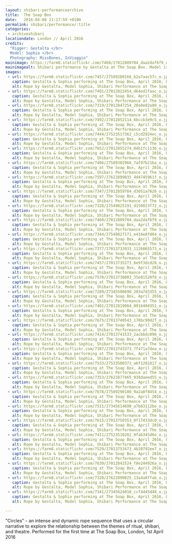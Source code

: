 ```yaml
---
layout: shibari-performancearchive
title:  The Soap Box
date:   2016-04-08 21:17:59 +0100
permalink: shibari/performance/:title
categories:
 - archiveshibari
locationdate: London // April 2016
credits:
  "Rigger: Gestalta </br>
  Model: Sophia </br>
  Photography: MissBones, InViaggio"
mainimage: https://farm8.staticflickr.com/7460/27012809704_daa2daf6f9_o.jpg
mainimagealt: Shibari performance by Gestalta at The Soap Box. Model is Sophia
images:
 - url: https://farm8.staticflickr.com/7457/27589280166_b2a7aac57c_o.jpg
   caption: Gestalta & Sophia performing at The Soap Box, April 2016, London
   alt: Rope by Gestalta, Model Sophia, Shibari Performance at The Soap Box, London
 - url: https://farm8.staticflickr.com/7401/27012822454_d64ed2faac_o.jpg
   caption: Gestalta & Sophia performing at The Soap Box, April 2016, London
   alt: Rope by Gestalta, Model Sophia, Shibari Performance at The Soap Box, London
 - url: https://farm8.staticflickr.com/7319/27012847254_20a0e82a80_o.jpg
   caption: Gestalta & Sophia performing at The Soap Box, April 2016, London
   alt: Rope by Gestalta, Model Sophia, Shibari Performance at The Soap Box, London
 - url: https://farm8.staticflickr.com/7492/27012852114_6bccb3e9c5_o.jpg
   caption: Gestalta & Sophia performing at The Soap Box, April 2016, London
   alt: Rope by Gestalta, Model Sophia, Shibari Performance at The Soap Box, London
 - url: https://farm8.staticflickr.com/7444/27523517362_c5cd2924ec_o.jpg
   caption: Gestalta & Sophia performing at The Soap Box, April 2016, London
   alt: Rope by Gestalta, Model Sophia, Shibari Performance at The Soap Box, London
 - url: https://farm8.staticflickr.com/7652/27012855274_04b1fc1136_o.jpg
   caption: Gestalta & Sophia performing at The Soap Box, April 2016, London
   alt: Rope by Gestalta, Model Sophia, Shibari Performance at The Soap Box, London
 - url: https://farm8.staticflickr.com/7406/27589302966_7af97b21ba_o.jpg
   caption: Gestalta & Sophia performing at The Soap Box, April 2016, London
   alt: Rope by Gestalta, Model Sophia, Shibari Performance at The Soap Box, London
 - url: https://farm8.staticflickr.com/7597/27622899035_4d4745961f_o.jpg
   caption: Gestalta & Sophia performing at The Soap Box, April 2016, London
   alt: Rope by Gestalta, Model Sophia, Shibari Performance at The Soap Box, London
 - url: https://farm8.staticflickr.com/7347/27012859784_d3051a7826_o.jpg
   caption: Gestalta & Sophia performing at The Soap Box, April 2016, London
   alt: Rope by Gestalta, Model Sophia, Shibari Performance at The Soap Box, London
 - url: https://farm8.staticflickr.com/7328/27549825191_d150023f72_o.jpg
   caption: Gestalta & Sophia performing at The Soap Box, April 2016, London
   alt: Rope by Gestalta, Model Sophia, Shibari Performance at The Soap Box, London
 - url: https://farm8.staticflickr.com/7460/27012809704_daa2daf6f9_o.jpg
   caption: Gestalta & Sophia performing at The Soap Box, April 2016, London
   alt: Rope by Gestalta, Model Sophia, Shibari Performance at The Soap Box, London
 - url: https://farm8.staticflickr.com/7344/27549827171_e416e8fd04_o.jpg
   caption: Gestalta & Sophia performing at The Soap Box, April 2016, London
   alt: Rope by Gestalta, Model Sophia, Shibari Performance at The Soap Box, London
 - url: https://farm8.staticflickr.com/7377/27013733933_1126065573_o.jpg
   caption: Gestalta & Sophia performing at The Soap Box, April 2016, London
   alt: Rope by Gestalta, Model Sophia, Shibari Performance at The Soap Box, London
 - url: https://farm8.staticflickr.com/7457/27013735273_6e9f3dcd28_o.jpg
   caption: Gestalta & Sophia performing at The Soap Box, April 2016, London
   alt: Rope by Gestalta, Model Sophia, Shibari Performance at The Soap Box, London
 - url: https://farm8.staticflickr.com/7578/27013738003_35e81520f8_o.jpg
   caption: Gestalta & Sophia performing at The Soap Box, April 2016, London
   alt: Rope by Gestalta, Model Sophia, Shibari Performance at The Soap Box, London
 - url: https://farm8.staticflickr.com/7289/27345596690_203a7d3355_o.jpg
   caption: Gestalta & Sophia performing at The Soap Box, April 2016, London
   alt: Rope by Gestalta, Model Sophia, Shibari Performance at The Soap Box, London
 - url: https://farm8.staticflickr.com/7401/27012819084_8916404351_o.jpg
   caption: Gestalta & Sophia performing at The Soap Box, April 2016, London
   alt: Rope by Gestalta, Model Sophia, Shibari Performance at The Soap Box, London
 - url: https://farm8.staticflickr.com/7675/27013740543_178bc90d2f_o.jpg
   caption: Gestalta & Sophia performing at The Soap Box, April 2016, London
   alt: Rope by Gestalta, Model Sophia, Shibari Performance at The Soap Box, London
 - url: https://farm8.staticflickr.com/7414/27013741533_2acbbdc096_o.jpg
   caption: Gestalta & Sophia performing at The Soap Box, April 2016, London
   alt: Rope by Gestalta, Model Sophia, Shibari Performance at The Soap Box, London
 - url: https://farm8.staticflickr.com/7307/27013743373_7f471a7dea_o.jpg
   caption: Gestalta & Sophia performing at The Soap Box, April 2016, London
   alt: Rope by Gestalta, Model Sophia, Shibari Performance at The Soap Box, London
 - url: https://farm8.staticflickr.com/7533/27523500372_a6f1201817_o.jpg
   caption: Gestalta & Sophia performing at The Soap Box, April 2016, London
   alt: Rope by Gestalta, Model Sophia, Shibari Performance at The Soap Box, London
 - url: https://farm8.staticflickr.com/7353/27622877465_938daeed55_o.jpg
   caption: Gestalta & Sophia performing at The Soap Box, April 2016, London
   alt: Rope by Gestalta, Model Sophia, Shibari Performance at The Soap Box, London
 - url: https://farm8.staticflickr.com/7678/27589290186_9a2a8f8454_o.jpg
   caption: Gestalta & Sophia performing at The Soap Box, April 2016, London
   alt: Rope by Gestalta, Model Sophia, Shibari Performance at The Soap Box, London
 - url: https://farm8.staticflickr.com/7511/27345614690_a7b83112be_o.jpg
   caption: Gestalta & Sophia performing at The Soap Box, April 2016, London
   alt: Rope by Gestalta, Model Sophia, Shibari Performance at The Soap Box, London
 - url: https://farm8.staticflickr.com/7615/27013750353_0f17433dc0_o.jpg
   caption: Gestalta & Sophia performing at The Soap Box, April 2016, London
   alt: Rope by Gestalta, Model Sophia, Shibari Performance at The Soap Box, London
 - url: https://farm8.staticflickr.com/7411/27523510202_0fab345d6e_o.jpg
   caption: Gestalta & Sophia performing at The Soap Box, April 2016, London
   alt: Rope by Gestalta, Model Sophia, Shibari Performance at The Soap Box, London
 - url: https://farm8.staticflickr.com/7529/27013753473_4b20792ee7_o.jpg
   caption: Gestalta & Sophia performing at The Soap Box, April 2016, London
   alt: Rope by Gestalta, Model Sophia, Shibari Performance at The Soap Box, London
 - url: https://farm8.staticflickr.com/7630/27012842524_f8e244926a_o.jpg
   caption: Gestalta & Sophia performing at The Soap Box, April 2016, London
   alt: Rope by Gestalta, Model Sophia, Shibari Performance at The Soap Box, London
 - url: https://farm8.staticflickr.com/7320/27622890825_13a4a8ffab_o.jpg
   caption: Gestalta & Sophia performing at The Soap Box, April 2016, London
   alt: Rope by Gestalta, Model Sophia, Shibari Performance at The Soap Box, London
 - url: https://farm8.staticflickr.com/7341/27345624010_ccf4445d48_o.jpg
   caption: Gestalta & Sophia performing at The Soap Box, April 2016, London
   alt: Rope by Gestalta, Model Sophia, Shibari Performance at The Soap Box, London

---
```


"Circles" - an intense and dynamic rope sequence that uses a circular narrative to explore the relationship between the themes of ritual, shibari, and theatre. Performed for the first time at The Soap Box, London, 1st April 2016
